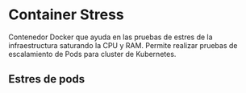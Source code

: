 # Container Stress

Contenedor Docker que ayuda en las pruebas de estres de la infraestructura saturando la CPU y RAM. Permite realizar pruebas de escalamiento de Pods para cluster de Kubernetes.

## Estres de pods
